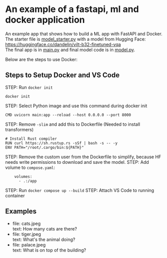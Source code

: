 # An example of a fastapi, ml and docker application

An example app that shows how to build a ML app with FastAPI and Docker.  
The starter file is [model_starter.py](model_starter.py) with a model from Hugging Face: https://huggingface.co/dandelin/vilt-b32-finetuned-vqa  
The final app is in [main.py](main.py) and final model code is in [model.py](model.py).  

Below are the steps to use Docker:

## Steps to Setup Docker and VS Code

STEP: Run `docker init`

```
docker init
```

STEP: Select Python image and use this command during docker init

```
CMD uvicorn main:app --reload --host 0.0.0.0 --port 8000
```

STEP: Remove `-slim` and add this to Dockerfile (Needed to install transformers)

```
# Install Rust compiler
RUN curl https://sh.rustup.rs -sSf | bash -s -- -y
ENV PATH="/root/.cargo/bin:${PATH}"
```

STEP: Remove the custom user from the Dockerfile to simplify, because HF needs write permissions to download and save the model.
STEP: Add volume to `compose.yaml`:

```
    volumes:
      - .:/app
```

STEP: Run `docker compose up --build`
STEP: Attach VS Code to running container

## Examples

- file: cats.jpeg  
  text: How many cats are there?
- file: tiger.jpeg  
  text: What's the animal doing?
- file: palace.jpeg  
  text: What is on top of the building?
